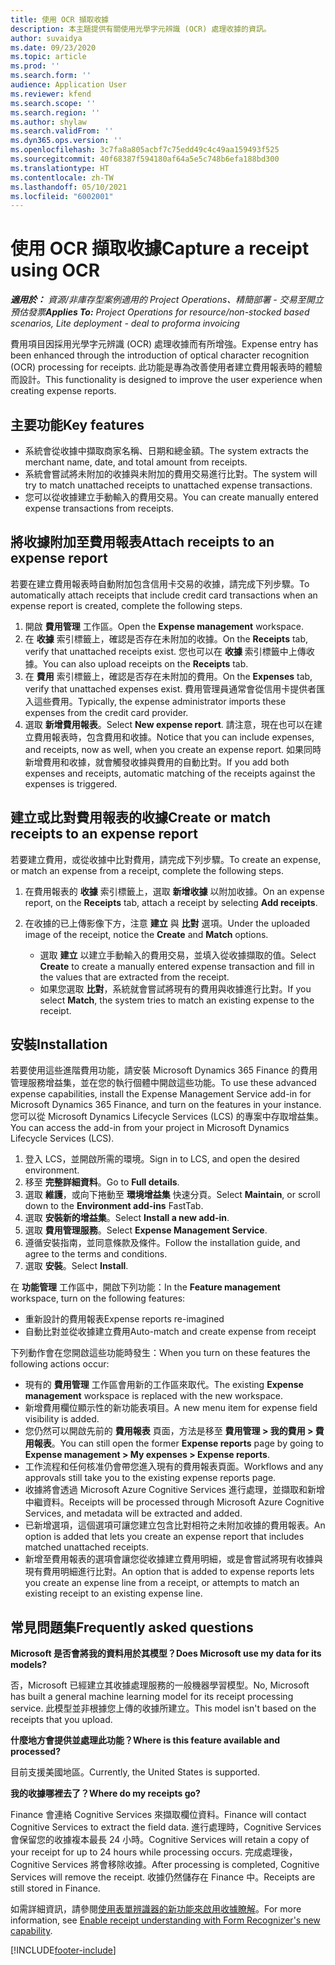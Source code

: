 ```yaml
---
title: 使用 OCR 擷取收據
description: 本主題提供有關使用光學字元辨識 (OCR) 處理收據的資訊。
author: suvaidya
ms.date: 09/23/2020
ms.topic: article
ms.prod: ''
ms.search.form: ''
audience: Application User
ms.reviewer: kfend
ms.search.scope: ''
ms.search.region: ''
ms.author: shylaw
ms.search.validFrom: ''
ms.dyn365.ops.version: ''
ms.openlocfilehash: 3c7fa8a805acbf7c75edd49c4c49aa159493f525
ms.sourcegitcommit: 40f68387f594180af64a5e5c748b6efa188bd300
ms.translationtype: HT
ms.contentlocale: zh-TW
ms.lasthandoff: 05/10/2021
ms.locfileid: "6002001"
---
```

# <a name="capture-a-receipt-using-ocr"></a><span data-ttu-id="d8505-103">使用 OCR 擷取收據</span><span class="sxs-lookup"><span data-stu-id="d8505-103">Capture a receipt using OCR</span></span>

<span data-ttu-id="d8505-104">_**適用於：** 資源/非庫存型案例適用的 Project Operations、精簡部署 - 交易至開立預估發票_</span><span class="sxs-lookup"><span data-stu-id="d8505-104">_**Applies To:** Project Operations for resource/non-stocked based scenarios, Lite deployment - deal to proforma invoicing_</span></span>

<span data-ttu-id="d8505-105">費用項目因採用光學字元辨識 (OCR) 處理收據而有所增強。</span><span class="sxs-lookup"><span data-stu-id="d8505-105">Expense entry has been enhanced through the introduction of optical character recognition (OCR) processing for receipts.</span></span> <span data-ttu-id="d8505-106">此功能是專為改善使用者建立費用報表時的體驗而設計。</span><span class="sxs-lookup"><span data-stu-id="d8505-106">This functionality is designed to improve the user experience when creating expense reports.</span></span>

## <a name="key-features"></a><span data-ttu-id="d8505-107">主要功能</span><span class="sxs-lookup"><span data-stu-id="d8505-107">Key features</span></span>

- <span data-ttu-id="d8505-108">系統會從收據中擷取商家名稱、日期和總金額。</span><span class="sxs-lookup"><span data-stu-id="d8505-108">The system extracts the merchant name, date, and total amount from receipts.</span></span>
- <span data-ttu-id="d8505-109">系統會嘗試將未附加的收據與未附加的費用交易進行比對。</span><span class="sxs-lookup"><span data-stu-id="d8505-109">The system will try to match unattached receipts to unattached expense transactions.</span></span>
- <span data-ttu-id="d8505-110">您可以從收據建立手動輸入的費用交易。</span><span class="sxs-lookup"><span data-stu-id="d8505-110">You can create manually entered expense transactions from receipts.</span></span>

## <a name="attach-receipts-to-an-expense-report"></a><span data-ttu-id="d8505-111">將收據附加至費用報表</span><span class="sxs-lookup"><span data-stu-id="d8505-111">Attach receipts to an expense report</span></span>

<span data-ttu-id="d8505-112">若要在建立費用報表時自動附加包含信用卡交易的收據，請完成下列步驟。</span><span class="sxs-lookup"><span data-stu-id="d8505-112">To automatically attach receipts that include credit card transactions when an expense report is created, complete the following steps.</span></span>

  1. <span data-ttu-id="d8505-113">開啟 **費用管理** 工作區。</span><span class="sxs-lookup"><span data-stu-id="d8505-113">Open the **Expense management** workspace.</span></span>
  2. <span data-ttu-id="d8505-114">在 **收據** 索引標籤上，確認是否存在未附加的收據。</span><span class="sxs-lookup"><span data-stu-id="d8505-114">On the **Receipts** tab, verify that unattached receipts exist.</span></span> <span data-ttu-id="d8505-115">您也可以在 **收據** 索引標籤中上傳收據。</span><span class="sxs-lookup"><span data-stu-id="d8505-115">You can also upload receipts on the **Receipts** tab.</span></span>
  3. <span data-ttu-id="d8505-116">在 **費用** 索引標籤上，確認是否存在未附加的費用。</span><span class="sxs-lookup"><span data-stu-id="d8505-116">On the **Expenses** tab, verify that unattached expenses exist.</span></span> <span data-ttu-id="d8505-117">費用管理員通常會從信用卡提供者匯入這些費用。</span><span class="sxs-lookup"><span data-stu-id="d8505-117">Typically, the expense administrator imports these expenses from the credit card provider.</span></span>
  4. <span data-ttu-id="d8505-118">選取 **新增費用報表**。</span><span class="sxs-lookup"><span data-stu-id="d8505-118">Select **New expense report**.</span></span> <span data-ttu-id="d8505-119">請注意，現在也可以在建立費用報表時，包含費用和收據。</span><span class="sxs-lookup"><span data-stu-id="d8505-119">Notice that you can include expenses, and receipts, now as well, when you create an expense report.</span></span> <span data-ttu-id="d8505-120">如果同時新增費用和收據，就會觸發收據與費用的自動比對。</span><span class="sxs-lookup"><span data-stu-id="d8505-120">If you add both expenses and receipts, automatic matching of the receipts against the expenses is triggered.</span></span>

## <a name="create-or-match-receipts-to-an-expense-report"></a><span data-ttu-id="d8505-121">建立或比對費用報表的收據</span><span class="sxs-lookup"><span data-stu-id="d8505-121">Create or match receipts to an expense report</span></span>
<span data-ttu-id="d8505-122">若要建立費用，或從收據中比對費用，請完成下列步驟。</span><span class="sxs-lookup"><span data-stu-id="d8505-122">To create an expense, or match an expense from a receipt, complete the following steps.</span></span>

  1. <span data-ttu-id="d8505-123">在費用報表的 **收據** 索引標籤上，選取 **新增收據** 以附加收據。</span><span class="sxs-lookup"><span data-stu-id="d8505-123">On an expense report, on the **Receipts** tab, attach a receipt by selecting **Add receipts**.</span></span>
  2. <span data-ttu-id="d8505-124">在收據的已上傳影像下方，注意 **建立** 與 **比對** 選項。</span><span class="sxs-lookup"><span data-stu-id="d8505-124">Under the uploaded image of the receipt, notice the **Create** and **Match** options.</span></span>

      - <span data-ttu-id="d8505-125">選取 **建立** 以建立手動輸入的費用交易，並填入從收據擷取的值。</span><span class="sxs-lookup"><span data-stu-id="d8505-125">Select **Create** to create a manually entered expense transaction and fill in the values that are extracted from the receipt.</span></span>
      - <span data-ttu-id="d8505-126">如果您選取 **比對**，系統就會嘗試將現有的費用與收據進行比對。</span><span class="sxs-lookup"><span data-stu-id="d8505-126">If you select **Match**, the system tries to match an existing expense to the receipt.</span></span>

## <a name="installation"></a><span data-ttu-id="d8505-127">安裝</span><span class="sxs-lookup"><span data-stu-id="d8505-127">Installation</span></span>

<span data-ttu-id="d8505-128">若要使用這些進階費用功能，請安裝 Microsoft Dynamics 365 Finance 的費用管理服務增益集，並在您的執行個體中開啟這些功能。</span><span class="sxs-lookup"><span data-stu-id="d8505-128">To use these advanced expense capabilities, install the Expense Management Service add-in for Microsoft Dynamics 365 Finance, and turn on the features in your instance.</span></span> <span data-ttu-id="d8505-129">您可以從 Microsoft Dynamics Lifecycle Services (LCS) 的專案中存取增益集。</span><span class="sxs-lookup"><span data-stu-id="d8505-129">You can access the add-in from your project in Microsoft Dynamics Lifecycle Services (LCS).</span></span>

1. <span data-ttu-id="d8505-130">登入 LCS，並開啟所需的環境。</span><span class="sxs-lookup"><span data-stu-id="d8505-130">Sign in to LCS, and open the desired environment.</span></span>
2. <span data-ttu-id="d8505-131">移至 **完整詳細資料**。</span><span class="sxs-lookup"><span data-stu-id="d8505-131">Go to **Full details**.</span></span>
3. <span data-ttu-id="d8505-132">選取 **維護**，或向下捲動至 **環境增益集** 快速分頁。</span><span class="sxs-lookup"><span data-stu-id="d8505-132">Select **Maintain**, or scroll down to the **Environment add-ins** FastTab.</span></span>
4. <span data-ttu-id="d8505-133">選取 **安裝新的增益集**。</span><span class="sxs-lookup"><span data-stu-id="d8505-133">Select **Install a new add-in**.</span></span>
5. <span data-ttu-id="d8505-134">選取 **費用管理服務**。</span><span class="sxs-lookup"><span data-stu-id="d8505-134">Select **Expense Management Service**.</span></span>
6. <span data-ttu-id="d8505-135">遵循安裝指南，並同意條款及條件。</span><span class="sxs-lookup"><span data-stu-id="d8505-135">Follow the installation guide, and agree to the terms and conditions.</span></span>
7. <span data-ttu-id="d8505-136">選取 **安裝**。</span><span class="sxs-lookup"><span data-stu-id="d8505-136">Select **Install**.</span></span>

<span data-ttu-id="d8505-137">在 **功能管理** 工作區中，開啟下列功能：</span><span class="sxs-lookup"><span data-stu-id="d8505-137">In the **Feature management** workspace, turn on the following features:</span></span>

- <span data-ttu-id="d8505-138">重新設計的費用報表</span><span class="sxs-lookup"><span data-stu-id="d8505-138">Expense reports re-imagined</span></span>
- <span data-ttu-id="d8505-139">自動比對並從收據建立費用</span><span class="sxs-lookup"><span data-stu-id="d8505-139">Auto-match and create expense from receipt</span></span>

<span data-ttu-id="d8505-140">下列動作會在您開啟這些功能時發生：</span><span class="sxs-lookup"><span data-stu-id="d8505-140">When you turn on these features the following actions occur:</span></span>

- <span data-ttu-id="d8505-141">現有的 **費用管理** 工作區會用新的工作區來取代。</span><span class="sxs-lookup"><span data-stu-id="d8505-141">The existing **Expense management** workspace is replaced with the new workspace.</span></span>
- <span data-ttu-id="d8505-142">新增費用欄位顯示性的新功能表項目。</span><span class="sxs-lookup"><span data-stu-id="d8505-142">A new menu item for expense field visibility is added.</span></span>
- <span data-ttu-id="d8505-143">您仍然可以開啟先前的 **費用報表** 頁面，方法是移至 **費用管理 > 我的費用 > 費用報表**。</span><span class="sxs-lookup"><span data-stu-id="d8505-143">You can still open the former **Expense reports** page by going to **Expense management > My expenses > Expense reports**.</span></span>
- <span data-ttu-id="d8505-144">工作流程和任何核准仍會帶您進入現有的費用報表頁面。</span><span class="sxs-lookup"><span data-stu-id="d8505-144">Workflows and any approvals still take you to the existing expense reports page.</span></span>
- <span data-ttu-id="d8505-145">收據將會透過 Microsoft Azure Cognitive Services 進行處理，並擷取和新增中繼資料。</span><span class="sxs-lookup"><span data-stu-id="d8505-145">Receipts will be processed through Microsoft Azure Cognitive Services, and metadata will be extracted and added.</span></span>
- <span data-ttu-id="d8505-146">已新增選項，這個選項可讓您建立包含比對相符之未附加收據的費用報表。</span><span class="sxs-lookup"><span data-stu-id="d8505-146">An option is added that lets you create an expense report that includes matched unattached receipts.</span></span>
- <span data-ttu-id="d8505-147">新增至費用報表的選項會讓您從收據建立費用明細，或是會嘗試將現有收據與現有費用明細進行比對。</span><span class="sxs-lookup"><span data-stu-id="d8505-147">An option that is added to expense reports lets you create an expense line from a receipt, or attempts to match an existing receipt to an existing expense line.</span></span>

## <a name="frequently-asked-questions"></a><span data-ttu-id="d8505-148">常見問題集</span><span class="sxs-lookup"><span data-stu-id="d8505-148">Frequently asked questions</span></span>

<span data-ttu-id="d8505-149">**Microsoft 是否會將我的資料用於其模型？**</span><span class="sxs-lookup"><span data-stu-id="d8505-149">**Does Microsoft use my data for its models?**</span></span>

<span data-ttu-id="d8505-150">否，Microsoft 已經建立其收據處理服務的一般機器學習模型。</span><span class="sxs-lookup"><span data-stu-id="d8505-150">No, Microsoft has built a general machine learning model for its receipt processing service.</span></span> <span data-ttu-id="d8505-151">此模型並非根據您上傳的收據所建立。</span><span class="sxs-lookup"><span data-stu-id="d8505-151">This model isn't based on the receipts that you upload.</span></span>

<span data-ttu-id="d8505-152">**什麼地方會提供並處理此功能？**</span><span class="sxs-lookup"><span data-stu-id="d8505-152">**Where is this feature available and processed?**</span></span>

<span data-ttu-id="d8505-153">目前支援美國地區。</span><span class="sxs-lookup"><span data-stu-id="d8505-153">Currently, the United States is supported.</span></span>

<span data-ttu-id="d8505-154">**我的收據哪裡去了？**</span><span class="sxs-lookup"><span data-stu-id="d8505-154">**Where do my receipts go?**</span></span>

<span data-ttu-id="d8505-155">Finance 會連絡 Cognitive Services 來擷取欄位資料。</span><span class="sxs-lookup"><span data-stu-id="d8505-155">Finance will contact Cognitive Services to extract the field data.</span></span> <span data-ttu-id="d8505-156">進行處理時，Cognitive Services 會保留您的收據複本最長 24 小時。</span><span class="sxs-lookup"><span data-stu-id="d8505-156">Cognitive Services will retain a copy of your receipt for up to 24 hours while processing occurs.</span></span> <span data-ttu-id="d8505-157">完成處理後，Cognitive Services 將會移除收據。</span><span class="sxs-lookup"><span data-stu-id="d8505-157">After processing is completed, Cognitive Services will remove the receipt.</span></span> <span data-ttu-id="d8505-158">收據仍然儲存在 Finance 中。</span><span class="sxs-lookup"><span data-stu-id="d8505-158">Receipts are still stored in Finance.</span></span>

<span data-ttu-id="d8505-159">如需詳細資訊，請參閱[使用表單辨識器的新功能來啟用收據瞭解](https://azure.microsoft.com/blog/enable-receipt-understanding-with-form-recognizer-s-new-capability/)。</span><span class="sxs-lookup"><span data-stu-id="d8505-159">For more information, see [Enable receipt understanding with Form Recognizer's new capability](https://azure.microsoft.com/blog/enable-receipt-understanding-with-form-recognizer-s-new-capability/).</span></span>


[!INCLUDE[footer-include](../includes/footer-banner.md)]
